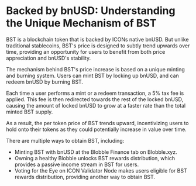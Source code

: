 # Backed by bnUSD: Understanding the Unique Mechanism of BST

BST is a blockchain token that is backed by ICONs native bnUSD. But unlike traditional stablecoins, BST's price is designed to subtly trend upwards over time, providing an opportunity for users to benefit from both price appreciation and bnUSD's stability.

The mechanism behind BST's price increase is based on a unique minting and burning system. Users can mint BST by locking up bnUSD, and can redeem bnUSD by burning BST. 

Each time a user performs a mint or a redeem transaction, a 5% tax fee is applied. This fee is then redirected towards the rest of the locked bnUSD, causing the amount of locked bnUSD to grow at a faster rate than the total minted BST supply. 

As a result, the per token price of BST trends upward, incentivizing users to hold onto their tokens as they could potentially increase in value over time.

There are multiple ways to obtain BST, including:

- Minting BST with bnUSD at the Blobble Finance tab on Blobble.xyz.
- Owning a healthy Blobble unlocks BST rewards distribution, which provides a passive income stream in BST for users.
- Voting for the Eye on ICON Validator Node makes users eligible for BST rewards distribution, providing another way to obtain BST.
